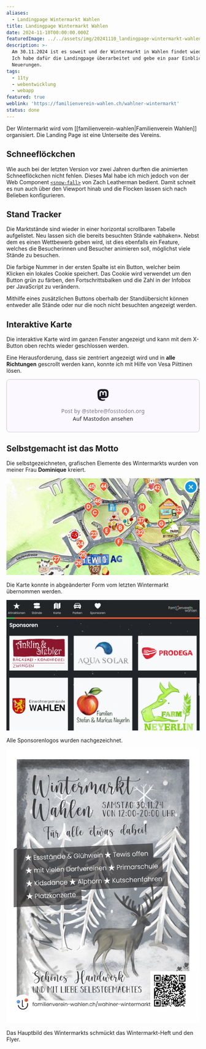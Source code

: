 ```yaml
---
aliases:
  - Landingpage Wintermarkt Wahlen
title: Landingpage Wintermarkt Wahlen
date: 2024-11-10T00:00:00.000Z
featuredImage: ../../assets/img/20241110_landingpage-wintermarkt-wahlen.jpg
description: >-
  Am 30.11.2024 ist es soweit und der Wintermarkt in Wahlen findet wieder statt.
  Ich habe dafür die Landingpage überarbeitet und gebe ein paar Einblicke in die
  Neuerungen.
tags:
  - 11ty
  - webentwicklung
  - webapp
featured: true
weblink: 'https://familienverein-wahlen.ch/wahlner-wintermarkt'
status: done
---
```

Der Wintermarkt wird vom [[familienverein-wahlen|Familienverein Wahlen]] organisiert. Die Landing Page ist eine Unterseite des Vereins.

## Schneeflöckchen

Wie auch bei der letzten Version vor zwei Jahren durften die animierten Schneeflöckchen nicht fehlen. Dieses Mal habe ich mich jedoch von der Web Component [`<snow-fall>`](https://www.zachleat.com/web/snow-fall/) von Zach Leatherman bedient. Damit schneit es nun auch über den Viewport hinab und die Flocken lassen sich nach Belieben konfigurieren.

## Stand Tracker

Die Marktstände sind wieder in einer horizontal scrollbaren Tabelle aufgelistet. Neu lassen sich die bereits besuchten Stände «abhaken». Nebst dem es einen Wettbewerb geben wird, ist dies ebenfalls ein Feature, welches die Besucherinnen und Besucher animieren soll, möglichst viele Stände zu besuchen.

Die farbige Nummer in der ersten Spalte ist ein Button, welcher beim Klicken ein lokales Cookie speichert. Das Cookie wird verwendet um den Button grün zu färben, den Fortschrittsbalken  und die Zahl in der Infobox per JavaScript zu verändern.

Mithilfe eines zusätzlichen Buttons oberhalb der Standübersicht können entweder alle Stände oder nur die noch nicht besuchten angezeigt werden.

## Interaktive Karte

Die interaktive Karte wird im ganzen Fenster angezeigt und kann mit dem X-Button oben rechts wieder geschlossen werden. 

Eine Herausforderung, dass sie zentriert angezeigt wird und in **alle Richtungen** gescrollt werden kann, konnte ich mit Hilfe von Vesa Piittinen lösen.

<blockquote class="mastodon-embed" data-embed-url="https://fosstodon.org/@stebre/113238647818889861/embed" style="background: #FCF8FF; border-radius: 8px; border: 1px solid #C9C4DA; margin: 0; max-width: 540px; min-width: 270px; overflow: hidden; padding: 0;"> <a href="https://fosstodon.org/@stebre/113238647818889861" target="_blank" style="align-items: center; color: #1C1A25; display: flex; flex-direction: column; font-family: system-ui, -apple-system, BlinkMacSystemFont, 'Segoe UI', Oxygen, Ubuntu, Cantarell, 'Fira Sans', 'Droid Sans', 'Helvetica Neue', Roboto, sans-serif; font-size: 14px; justify-content: center; letter-spacing: 0.25px; line-height: 20px; padding: 24px; text-decoration: none;"> <svg xmlns="http://www.w3.org/2000/svg" xmlns:xlink="http://www.w3.org/1999/xlink" width="32" height="32" viewBox="0 0 79 75"><path d="M74.7135 16.6043C73.6199 8.54587 66.5351 2.19527 58.1366 0.964691C56.7196 0.756754 51.351 0 38.9148 0H38.822C26.3824 0 23.7135 0.756754 22.2966 0.964691C14.1319 2.16118 6.67571 7.86752 4.86669 16.0214C3.99657 20.0369 3.90371 24.4888 4.06535 28.5726C4.29578 34.4289 4.34049 40.275 4.877 46.1075C5.24791 49.9817 5.89495 53.8251 6.81328 57.6088C8.53288 64.5968 15.4938 70.4122 22.3138 72.7848C29.6155 75.259 37.468 75.6697 44.9919 73.971C45.8196 73.7801 46.6381 73.5586 47.4475 73.3063C49.2737 72.7302 51.4164 72.086 52.9915 70.9542C53.0131 70.9384 53.0308 70.9178 53.0433 70.8942C53.0558 70.8706 53.0628 70.8445 53.0637 70.8179V65.1661C53.0634 65.1412 53.0574 65.1167 53.0462 65.0944C53.035 65.0721 53.0189 65.0525 52.9992 65.0371C52.9794 65.0218 52.9564 65.011 52.9318 65.0056C52.9073 65.0002 52.8819 65.0003 52.8574 65.0059C48.0369 66.1472 43.0971 66.7193 38.141 66.7103C29.6118 66.7103 27.3178 62.6981 26.6609 61.0278C26.1329 59.5842 25.7976 58.0784 25.6636 56.5486C25.6622 56.5229 25.667 56.4973 25.6775 56.4738C25.688 56.4502 25.7039 56.4295 25.724 56.4132C25.7441 56.397 25.7678 56.3856 25.7931 56.3801C25.8185 56.3746 25.8448 56.3751 25.8699 56.3816C30.6101 57.5151 35.4693 58.0873 40.3455 58.086C41.5183 58.086 42.6876 58.086 43.8604 58.0553C48.7647 57.919 53.9339 57.6701 58.7591 56.7361C58.8794 56.7123 58.9998 56.6918 59.103 56.6611C66.7139 55.2124 73.9569 50.665 74.6929 39.1501C74.7204 38.6967 74.7892 34.4016 74.7892 33.9312C74.7926 32.3325 75.3085 22.5901 74.7135 16.6043ZM62.9996 45.3371H54.9966V25.9069C54.9966 21.8163 53.277 19.7302 49.7793 19.7302C45.9343 19.7302 44.0083 22.1981 44.0083 27.0727V37.7082H36.0534V27.0727C36.0534 22.1981 34.124 19.7302 30.279 19.7302C26.8019 19.7302 25.0651 21.8163 25.0617 25.9069V45.3371H17.0656V25.3172C17.0656 21.2266 18.1191 17.9769 20.2262 15.568C22.3998 13.1648 25.2509 11.9308 28.7898 11.9308C32.8859 11.9308 35.9812 13.492 38.0447 16.6111L40.036 19.9245L42.0308 16.6111C44.0943 13.492 47.1896 11.9308 51.2788 11.9308C54.8143 11.9308 57.6654 13.1648 59.8459 15.568C61.9529 17.9746 63.0065 21.2243 63.0065 25.3172L62.9996 45.3371Z" fill="currentColor"/></svg> <div style="color: #787588; margin-top: 16px;">Post by @stebre@fosstodon.org</div> <div style="font-weight: 500;">Auf Mastodon ansehen</div> </a> </blockquote> <script data-allowed-prefixes="https://fosstodon.org/" async src="https://fosstodon.org/embed.js"></script>

## Selbstgemacht ist das Motto

Die selbstgezeichneten, grafischen Elemente des Wintermarkts wurden von meiner Frau **Dominique** kreiert. 

![Gezeichnete Karte mit den Ständen als Marker gekennzeichnet. Screenshot.](../../assets/img/20241110_landingpage-wintermarkt-wahlen-map.jpg)

Die Karte konnte in abgeänderter Form vom letzten Wintermarkt übernommen werden. 

![Die ersten Sponsorenlogos. Screenshot.](../../assets/img/20241110_landingpage-wintermarkt-wahlen-sponsoren.jpg)

Alle Sponsorenlogos wurden nachgezeichnet.

![Frontseite des Wintermarkt-Hefts](../../assets/img/20241110_landingpage-wintermarkt-wahlen-heft.jpg)

Das Hauptbild des Wintermarkts schmückt das Wintermarkt-Heft und den Flyer.
